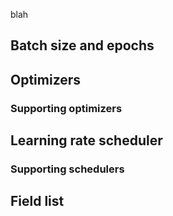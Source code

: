 blah

## Batch size and epochs

## Optimizers

### Supporting optimizers

## Learning rate scheduler

### Supporting schedulers


## Field list